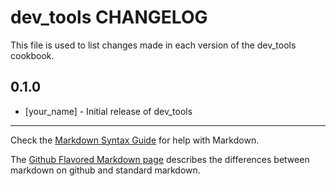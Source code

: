 dev_tools CHANGELOG
===================

This file is used to list changes made in each version of the dev_tools cookbook.

0.1.0
-----
- [your_name] - Initial release of dev_tools

- - -
Check the [Markdown Syntax Guide](http://daringfireball.net/projects/markdown/syntax) for help with Markdown.

The [Github Flavored Markdown page](http://github.github.com/github-flavored-markdown/) describes the differences between markdown on github and standard markdown.
